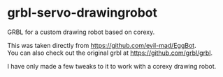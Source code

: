 # grbl-servo-drawingrobot
GRBL for a custom drawing robot based on corexy.

This was taken directly from https://github.com/evil-mad/EggBot.  
You can also check out the original grbl at https://github.com/grbl/grbl.  

I have only made a few tweaks to it to work with a corexy drawing robot.
